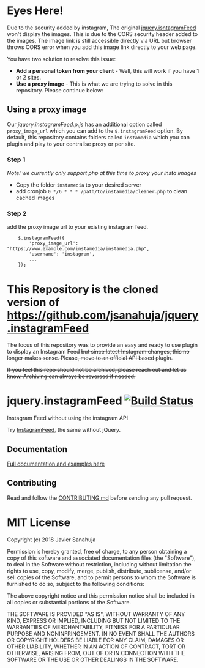 # Eyes Here!

Due to the security added by instagram, The original [jquery.isntagramFeed](https://github.com/jsanahuja/jquery.instagramFeed) won't display the images. This is due to the 
CORS security header added to the images. The image link is still accessible directly via URL but browser throws CORS error when you add this image link directly to your web page.

You have two solution to resolve this issue:
- **Add a personal token from your client** - Well, this will work if you have 1 or 2 sites.
- **Use a proxy image** - This is what we are trying to solve in this repository. Please continue below:

## Using a proxy image

Our *jquery.instagramFeed.p.js* has an additional option called `proxy_image_url` which you can add to 
the `$.instagramFeed` option. By default, this repository contains folders called `instamedia` which you can plugin and play to your 
centralise proxy or per site.

### Step 1

*Note! we currently only support php at this time to proxy your insta images*

- Copy the folder `instamedia` to your desired server
- add cronjob `0 */6 * * * /path/to/instamedia/cleaner.php` to clean cached images

### Step 2

add the proxy image url to your existing instagram feed.

```
    $.instagramFeed({
        'proxy_image_url': "https://www.example.com/instamedia/instamedia.php",
        'username': 'instagram',
        ...
    }); 
```

# This Repository is the cloned version of https://github.com/jsanahuja/jquery.instagramFeed

The focus of this repository was to provide an easy and ready to use plugin to display an Instagram Feed ~~but since latest Instagram changes, this no longer makes sense. Please, move to an official API based plugin.~~

~~If you feel this repo should not be archived, please reach out and let us know. Archiving can always be reversed if needed.~~

# jquery.instagramFeed [![Build Status](https://travis-ci.com/jsanahuja/jquery.instagramFeed.svg?branch=master)](https://travis-ci.com/jsanahuja/jquery.instagramFeed)
Instagram Feed without using the instagram API

Try [InstagramFeed](https://github.com/jsanahuja/InstagramFeed), the same without jQuery.

## Documentation

[Full documentation and examples here](https://www.sowecms.com/demos/jquery.instagramFeed/index.html "documentation")

## Contributing

Read and follow the [CONTRIBUTING.md](./CONTRIBUTING.md) before sending any pull request.


# MIT License

Copyright (c) 2018 Javier Sanahuja

Permission is hereby granted, free of charge, to any person obtaining a copy
of this software and associated documentation files (the "Software"), to deal
in the Software without restriction, including without limitation the rights
to use, copy, modify, merge, publish, distribute, sublicense, and/or sell
copies of the Software, and to permit persons to whom the Software is
furnished to do so, subject to the following conditions:

The above copyright notice and this permission notice shall be included in all
copies or substantial portions of the Software.

THE SOFTWARE IS PROVIDED "AS IS", WITHOUT WARRANTY OF ANY KIND, EXPRESS OR
IMPLIED, INCLUDING BUT NOT LIMITED TO THE WARRANTIES OF MERCHANTABILITY,
FITNESS FOR A PARTICULAR PURPOSE AND NONINFRINGEMENT. IN NO EVENT SHALL THE
AUTHORS OR COPYRIGHT HOLDERS BE LIABLE FOR ANY CLAIM, DAMAGES OR OTHER
LIABILITY, WHETHER IN AN ACTION OF CONTRACT, TORT OR OTHERWISE, ARISING FROM,
OUT OF OR IN CONNECTION WITH THE SOFTWARE OR THE USE OR OTHER DEALINGS IN THE
SOFTWARE.

